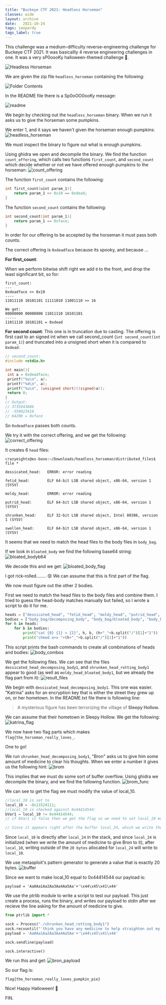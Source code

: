 ```yaml
---
title: "Buckeye CTF 2021: Headless Horseman"
classes: wide
layout: archive
date:   2021-10-24
tags: jeopardy
tags_label: true
---
```


This challenge was a medium-difficulty reverse-engineering challenge for Buckeye CTF 2021. It was basicallly 4 reverse engineering challenges in one. It was a very sP0oooKy halloween-themed challenge 👻.

![Headless Horseman](/assets/images/buckeye/disney-headless.gif)

We are given the zip file `headless_horseman` containing the following:

![Folder Contents](/assets/images/buckeye/1.png)

In the README file there is a Sp0oOO0ooKy message:

![readme](/assets/images/buckeye/2.png)

We begin by checking out the `headless_horseman` binary. When we run it asks us to give the horseman some pumpkins. 

We enter 1, and it says we haven't given the horseman enough pumpkins:
![headless_horseman](/assets/images/buckeye/3.png)

We must inspect the binary to figure out what is enough pumpkins.

Using ghidra we open and decompile the binary. We find the function `count_offering`, which calls two functions `first_count`, and `second_count` which decide whether or not we have offered enough pumpkins to the horseman:
![count_offering](/assets/images/buckeye/4.png)

The function `first_count` contains the following:
```c
int first_count(uint param_1){
    return param_1 >> 0x10 == 0xdead;
}
```
The function `second_count` contains the following:
```c
int second_count(int param_1){
    return param_1 == 0xface;   
}
```
In order for our offering to be accepted by the horseman it must pass both counts.

The correct offering is `0xdeadface` because its spooky, and because ...

**For first_count**:

When we perform bitwise shift right we add `0` to the front, and drop the least significant bit, so for:
```
first_count:
---
0xdeadface >> 0x10
----
11011110 10101101 11111010 11001110 >> 16
                
We get:
00000000 00000000 11011110 10101101
-----
11011110 10101101 = 0xdead
```

**For second count**:
This one is in truncation due to casting. The offering is first cast to an signed int when we call second_count (`int second_count(int param_1)`) and truncated into a unsigned short when it is compared to `0xdead`:
```c
// second_count:
#include <stdio.h>

int main(){
 int a = 0xdeadface;
 printf("%u\n", a);
 printf("%d\n", a);
 printf("%u\n", (unsigned short)((signed)a));
 return 0;
}
// Output:
// 3735943886
// -559023410
// 64206 = 0xface
```
So `0xdeadface` passes both counts.

We try it with the correct offering, and we get the following:
![correct_offering](/assets/images/buckeye/5.png)

It creates 6 `head` files:
```
crazyeights@es-base:~/Downloads/headless_horseman/distributed_files$ file *

dessicated_head:   ERROR: error reading

fetid_head:        ELF 64-bit LSB shared object, x86-64, version 1 (SYSV)

moldy_head:        ERROR: error reading

putrid_head:       ELF 64-bit LSB shared object, x86-64, version 1 (SYSV)

shrunken_head:     ELF 32-bit LSB shared object, Intel 80386, version 1 (SYSV)

swollen_head:      ELF 64-bit LSB shared object, x86-64, version 1 (SYSV)
```

It seems that we need to match the head files to the body files in `body_bag`.

If we look in `bloated_body` we find the following base64 string:
![bloated_bodyb64](/assets/images/buckeye/6.png)

We decode this and we get:
![bloated_body_flag](/assets/images/buckeye/7.png)

I got rick-rolled........ 😟
We can assume that this is first part of the flag.

We now must figure out the other 2 bodies.

First we need to match the head files to the body files and combine them. I tried to guess the head-body matches manually but failed, so I wrote a script to do it for me.

```python
heads = ["dessicated_head", "fetid_head", "moldy_head", "putrid_head", "shrunken_head", "swollen_head"]
bodies = ["body_bag/decomposing_body", "body_bag/bloated_body", "body_bag/rotting_body"]
for h in heads:
    for b in bodies:
        print("cat {0} {1} > {2}", h, b, (h+"_"+b.split("/")[1]+"1"))
        print("chmod a+x "+(h+"_"+b.split("/")[1]+"1"))
```

This script prints the bash commands to create all combinations of heads and bodies:
![body_combos](/assets/images/buckeye/8.png)

We get the following files. We can see that the files `dessicated_head_decomposing_body1`, and `shrunken_head_rotting_body1` appear to good (as well as `moldy_head_bloated_body1`, but we already the flag part from it):
![result_files](/assets/images/buckeye/9.png)

We begin with `dessicated_head_decomposing_body1`. This one was easier. "Katrina" asks for an encryption key that is either the street they grew up on, or her hometown. In the README.txt file there is following line:

> A mysterious figure has been terrorizing the village of **Sleepy Hollow.**

We can assume that their hometown in Sleepy Hollow. We get the following:
![katrina_flag](/assets/images/buckeye/10.png)

We now have two flag parts which makes `flag{the_horseman_really_loves_`.

One to go!

We run `shrunken_head_decomposing_body1`, "Bron" asks us to give him some amount of medicine to clear his thoughts. When we enter a number it gives us the following hint:
![brom](/assets/images/buckeye/11.png)

This implies that we must do some sort of buffer overflow.
Using ghidra we decompile the binary, and we find the following function.
![brom_func](/assets/images/buckeye/12.png)

We can see to get the flag we must modify the value of local_10.
```c
//local_10 is set to 
local_10 = -0x21524111;
//local_10 is checked against 0x44414544:
bVar1 = local_10 != 0x44414544;
// if bVar1 is false then we get the flag so we need to set local_10 equal to 0x44414544

// Since it appears right after the buffer local_24, which we write the amount of medicine to give brom to, then if we can overflow local_24 then we can alter the value of local_10.
```
Since `local_10` is directly after `local_24` in the stack, and since `local_24` is initialized (when we write the amount of medicine to give Bron to it), after `local_10`, writing outside of the `20 bytes` allocated for `local_24` will write to `local_10`.

We use metasploit's pattern generator to generate a value that is exactly 20 bytes.
![buffer](/assets/images/buckeye/13.png)

Since we want to make local_10 equal to 0x44414544 our payload is:
```
payload = 'Aa0Aa1Aa2Aa3Aa4Aa5Aa'+'\x44\x45\x41\x44'
```

We use the ptrlib module to write a script to test our payload.
This just create a process, runs the binary, and writes our payload to stdin after we recieve the line asking for the amount of medicine to give.

```python
from ptrlib import *

sock = Process("./shrunken_head_rotting_body1")
sock.recvuntil("'think you have any medicine to help straighten out my thoughts?'")
payload = 'Aa0Aa1Aa2Aa3Aa4Aa5Aa'+'\x44\x45\x41\x44'

sock.sendline(payload)

sock.interactive()
```

We run this and get:
![bron_payload](/assets/images/buckeye/14.png)

So our flag is:
```
flag{the_horseman_really_loves_pumpkin_pie}
```
Nice! Happy Halloween! 🎃

FIN. 